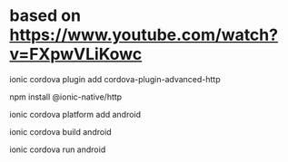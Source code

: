 # based on https://www.youtube.com/watch?v=FXpwVLiKowc

ionic cordova plugin add cordova-plugin-advanced-http

npm install @ionic-native/http

ionic cordova platform add android

ionic cordova build android

ionic cordova run android